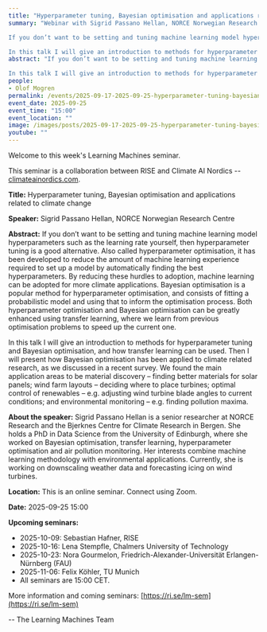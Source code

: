 ```yaml
---
title: "Hyperparameter tuning, Bayesian optimisation and applications related to climate change"
summary: "Webinar with Sigrid Passano Hellan, NORCE Norwegian Research Centre. 

If you don’t want to be setting and tuning machine learning model hyperparameters such as the learning rate yourself, then hyperparameter tuning is a good alternative. Also called hyperparameter optimisation, it has been developed to reduce the amount of machine learning experience required to set up a model by automatically finding the best hyperparameters. By reducing these hurdles to adoption, machine learning can be adopted for more climate applications. Bayesian optimisation is a popular method for hyperparameter optimisation, and consists of fitting a probabilistic model and using that to inform the optimisation process. Both hyperparameter optimisation and Bayesian optimisation can be greatly enhanced using transfer learning, where we learn from previous optimisation problems to speed up the current one.

In this talk I will give an introduction to methods for hyperparameter tuning and Bayesian optimisation, and how transfer learning can be used. Then I will present how Bayesian optimisation has been applied to climate related research, as we discussed in a recent survey. We found the main application areas to be material discovery – finding better materials for solar panels; wind farm layouts – deciding where to place turbines; optimal control of renewables – e.g. adjusting wind turbine blade angles to current conditions; and environmental monitoring – e.g. finding pollution maxima. "
abstract: "If you don’t want to be setting and tuning machine learning model hyperparameters such as the learning rate yourself, then hyperparameter tuning is a good alternative. Also called hyperparameter optimisation, it has been developed to reduce the amount of machine learning experience required to set up a model by automatically finding the best hyperparameters. By reducing these hurdles to adoption, machine learning can be adopted for more climate applications. Bayesian optimisation is a popular method for hyperparameter optimisation, and consists of fitting a probabilistic model and using that to inform the optimisation process. Both hyperparameter optimisation and Bayesian optimisation can be greatly enhanced using transfer learning, where we learn from previous optimisation problems to speed up the current one.

In this talk I will give an introduction to methods for hyperparameter tuning and Bayesian optimisation, and how transfer learning can be used. Then I will present how Bayesian optimisation has been applied to climate related research, as we discussed in a recent survey. We found the main application areas to be material discovery – finding better materials for solar panels; wind farm layouts – deciding where to place turbines; optimal control of renewables – e.g. adjusting wind turbine blade angles to current conditions; and environmental monitoring – e.g. finding pollution maxima. "
people:
- Olof Mogren
permalink: /events/2025-09-17-2025-09-25-hyperparameter-tuning-bayesian-optimisation-and-application
event_date: 2025-09-25
event_time: "15:00"
event_location: ""
image: /images/posts/2025-09-17-2025-09-25-hyperparameter-tuning-bayesian-optimisation-and-application.jpg
youtube: ""
--- 
```

Welcome to this week's Learning Machines seminar.

This seminar is a collaboration between RISE and Climate AI Nordics -- [climateainordics.com](https://climateainordics.com/).

**Title:** Hyperparameter tuning, Bayesian optimisation and applications related to climate change

**Speaker:** Sigrid Passano Hellan, NORCE Norwegian Research Centre

**Abstract:** If you don’t want to be setting and tuning machine learning model hyperparameters such as the learning rate yourself, then hyperparameter tuning is a good alternative. Also called hyperparameter optimisation, it has been developed to reduce the amount of machine learning experience required to set up a model by automatically finding the best hyperparameters. By reducing these hurdles to adoption, machine learning can be adopted for more climate applications. Bayesian optimisation is a popular method for hyperparameter optimisation, and consists of fitting a probabilistic model and using that to inform the optimisation process. Both hyperparameter optimisation and Bayesian optimisation can be greatly enhanced using transfer learning, where we learn from previous optimisation problems to speed up the current one.

In this talk I will give an introduction to methods for hyperparameter tuning and Bayesian optimisation, and how transfer learning can be used. Then I will present how Bayesian optimisation has been applied to climate related research, as we discussed in a recent survey. We found the main application areas to be material discovery – finding better materials for solar panels; wind farm layouts – deciding where to place turbines; optimal control of renewables – e.g. adjusting wind turbine blade angles to current conditions; and environmental monitoring – e.g. finding pollution maxima. 

**About the speaker:** Sigrid Passano Hellan is a senior researcher at NORCE Research and the Bjerknes Centre for Climate Research in Bergen. She holds a PhD in Data Science from the University of Edinburgh, where she worked on Bayesian optimisation, transfer learning, hyperparameter optimisation and air pollution monitoring. Her interests combine machine learning methodology with environmental applications. Currently, she is working on downscaling weather data and forecasting icing on wind turbines.

**Location:** This is an online seminar. Connect using Zoom.

**Date:** 2025-09-25 15:00



**Upcoming seminars:**

* 2025-10-09: Sebastian Hafner, RISE
* 2025-10-16: Lena Stempfle, Chalmers University of Technology
* 2025-10-23: Nora Gourmelon, Friedrich-Alexander-Universität Erlangen-Nürnberg (FAU)
* 2025-11-06: Felix Köhler, TU Munich
* All seminars are 15:00 CET.

More information and coming seminars: [https://ri.se/lm-sem](https://ri.se/lm-sem)

-- The Learning Machines Team

